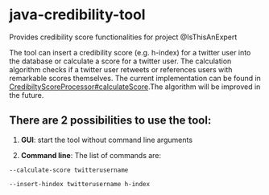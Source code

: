 # java-credibility-tool
Provides credibility score functionalities for project @IsThisAnExpert

The tool can insert a credibility score (e.g. h-index) for a twitter user into the database or calculate a score for a twitter user.
The calculation algorithm checks if a twitter user retweets or references users with remarkable scores themselves. The current implementation can be found in [CredibiltyScoreProcessor#calculateScore](https://github.com/IsThisAnExpert/java-credibility-tool/blob/master/src/isthisanexpert/credibility/CredibiltyScoreProcessor.java).The algorithm will be improved in the future.


## There are 2 possibilities to use the tool:

1) **GUI**: start the tool without command line arguments

2) **Command line**: The list of commands are:

`--calculate-score twitterusername`

`--insert-hindex twitterusername h-index`
